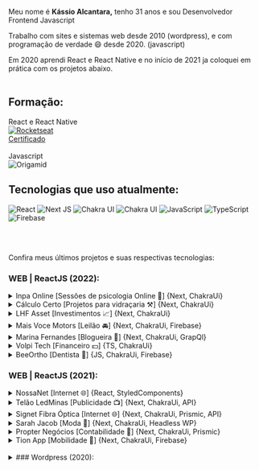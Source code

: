 

Meu nome é **Kássio Alcantara,** tenho 31 anos e sou Desenvolvedor Frontend Javascript


Trabalho com sites e sistemas web desde 2010 (wordpress), e com programação de verdade 😄 desde 2020. (javascript)

Em 2020 aprendi React e React Native e no início de 2021 ja coloquei em prática com os projetos abaixo.<br><br>

## Formação:
React e React Native<br>
[![Rocketseat](https://img.shields.io/badge/Rocketseat-8257E6?style=for-the-badge)](https://app.rocketseat.com.br/me/kassiogluten)<br>
[Certificado](https://app.rocketseat.com.br/certificates/c658bfdb-1722-45af-8935-9736e1775fe0)
<br><br>
Javascript<br>
![Origamid](https://img.shields.io/badge/Origamid-9833F7?style=for-the-badge)


## Tecnologias que uso atualmente:
![React](https://img.shields.io/badge/React-20232A?style=for-the-badge&logo=react&logoColor=61DAFB)
![Next JS](https://img.shields.io/badge/Next-black?style=for-the-badge&logo=next.js&logoColor=white)
![Chakra UI](https://img.shields.io/badge/Chakra_UI-E6FFFA?&style=for-the-badge&logo=chakraui)
![Chakra UI](https://img.shields.io/badge/Styled_Components-DB7093?&style=for-the-badge&logo=styledcomponents&logoColor=white)
![JavaScript](https://img.shields.io/badge/JavaScript-323330?style=for-the-badge&logo=javascript&logoColor=F7DF1E)
![TypeScript](https://img.shields.io/badge/Typescript-007ACC?style=for-the-badge&logo=typescript&logoColor=white)
![Firebase](https://img.shields.io/badge/Firebase-FFA714?style=for-the-badge&logo=firebase&logoColor=white&textColor=%22white%22)


<br><br>

Confira meus últimos projetos e suas respectivas tecnologias:

### WEB | ReactJS (2022):

<details><summary>Inpa Online [Sessões de psicologia Online 🧠] {Next, ChakraUi}</summary>

[Inpa.kanel.com.br](https://inpa.kanel.com.br)<br />
 Painel completo para sessões e terapias online <br />
 ContextAPI
 Adonis + Postgresql
 Gateway PagarME
 </details>

 <details><summary>Cálculo Certo [Projetos para vidraçaria ⚒️] {Next, ChakraUi}</summary>

[CalculoCerto.app](https://painel.calculocerto.app)<br />
 Painel completo para vidraçarias realizarem projetos e orçamentos. Alem de controle de clientes, estoque e finanças. <br />
 NEXTJS + ChakraUI
 ContextAPI
 Firebase + Express
 Gateway Asaas
 </details>

 
 
 <details><summary>LHF Asset [Investimentos 📈] {Next, ChakraUi}</summary>

[LHF.kanel.com.br](https://lhf.kanel.com.br)<br />
 Dashboard web para controle de investimentos. <br />
 NEXTJS + ChakraUI (Estático)
 </details>
 
 <details><summary>Mais Voce Motors [Leilão 🚘] {Next, ChakraUi, Firebase}</summary>

[MaisVoceMotors.com.br](https://maisvocemotors.com.br)<br />
 Sistema web e Landing Page para leilão de veículos. <br />
 Autenticação com conta Google, CRUD com firebase, layout com ChakraUi, Data fetching clientside <br />
 </details>
 
 <details><summary>Marina Fernandes [Blogueira 👩] {Next, ChakraUi, GrapQl}</summary>

[MarinaFernandes.com.br](https://marinafernandes.com.br)<br />
 Um Blog no nicho feminino / fitness / mamães / viagens para a influencer Marina Fernandes. <br />
 GraphCMS, GrapQl e Chakra-Ui. NextJS com geração estática (SSG) <br />
 </details>
 
 
<details><summary>Volpi Tech [Financeiro 💵] {TS, ChakraUi}</summary>

[Volpi.Tech](https://volpi.tech)<br />
 Site institucional e calculadora para financiamentos imobiliários. <br />
 Typescript e Chakra-Ui, projeto com React tradicional <br />
 </details>

<details><summary>BeeOrtho [Dentista 🦷] {JS, ChakraUi, Firebase}</summary>

[BeeOrtho.come](https://beeortho.com)<br />
 Aplicativo web para dentistas gerenciarem seus pacientes com dados ortodonticos. <br />
 Autenticação com conta Google, CRUD com firebase, layout com ChakraUi, Data fetching clientside <br />
 </details>
 

### WEB | ReactJS (2021):

<details><summary>NossaNet [Internet 🌐] {React, StyledComponents}</summary>

[nNssaNet.net.br](https://nossanet.net.br)<br />
 Site institucional para um provedor de internet. <br />
 Meu primeiro site em React, usado para experimentos com: styled components, css tradicional, sass, framer motion, emailjs  <br />
 </details>
 
 
 <details><summary>Telão LedMinas [Publicidade 📺] {Next, ChakraUi, API}</summary>

[ledminas.com.br](https://ledminas.com.br)<br />
  Landingpage para uma empresa de telão de publicidade.<br />
 NextJS, ChakraUI, React Hook Form, Css modules, Sass, ContextApi.<br />
 Backend do Nextjs: requisições com Axios para envio de emails do Sendgrid.
 
 </details>
 
  <details><summary>Signet Fibra Óptica [Internet 🌐] {Next, ChakraUi, Prismic, API}</summary>

[signets.com.br](https://signets.com.br)<br />
 Site institucional para um provedor de internet. <br />
 NextJS, ChakraUI, React Hook Form, ContextApi, PrismicCMS.<br />
 Backend do Nextjs: requisições com Axios para envio de emails do Sendgrid.<br />
 Integração com sistema de assinatuas D4sign
 
 </details>
 
 
<details><summary>Sarah Jacob [Moda 👗] {Next, ChakraUi, Headless WP}</summary>
 
[sara.kanel.com.br](https://sara.kanel.com.br)<br />
 Site institucional para uma estilista. <br />
 NextJS, ChakraUI, React Hook Form, ContextApi, Headless WordPress.<br />
 Backend do Nextjs: requisições com Axios para envio de emails do Sendgrid.
 
 </details>
 
 <details><summary>Propter Negócios [Contabilidade 💸] {Next, ChakraUi, Prismic}</summary>
 
[PropterNegocios.com.br](https://propternegocios.com.br)<br />
 Site institucional para empresa de contabilidade. <br />
 NextJS, ChakraUI, React Hook Form, ContextApi.<br />
 Backend do Nextjs: requisições com Axios para envio de emails do Sendgrid.
 
 </details>
 
 <details><summary>Tion App [Mobilidade 🚗] {Next, ChakraUi, Firebase}</summary>
 
[TionApp.com.br](https://tionapp.com.br)<br />
 Site institucional para um aplicativo de mobilidade urbana. <br />
 NextJS, ChakraUI, React Hook Form.<br />
 Backend do Nextjs: requisições com Axios para envio de emails do Sendgrid.
 
 </details>
 
   <br>
 <details>
  <summary>
    ### Wordpress (2020):
  </summary>
 <details><summary>Cafeeira Zé do Flor [Agrícola 🍃]<br></summary>

[zedoflor.com.br](https://zedoflor.com.br)<br />
Site institucional para uma cafeeira. <br />
Tema próprio, popup's.
</details>
 
<details><summary>Construtora GN Martins [Engenharia 🏗️]</summary>

[gnmartins.com.br](https://gnmartins.com.br)<br />
 Site institucional e vitrine para uma construtora divulgar seus imóveis.<br />
 Tema próprio, custom post types, custom field's, looping.
 </details>
 
<br>

### App's | React Native:
- BeeOrto [PlayStore](https://play.google.com/store/apps/details?id=com.beeortho.twa)

<br>



# Contato
[![Discord](https://img.shields.io/badge/kassiogluten%231641-%237289DA.svg?style=for-the-badge&logo=discord&logoColor=white)](https://discord.gg/NXWp8Jw5KY)
[![Gmail](https://img.shields.io/badge/kassiogluten@gmail.com-D14836.svg?style=for-the-badge&logo=gmail&logoColor=white)](mailto:kassiogluten@gmail.com)
[![Linkedin](https://img.shields.io/badge/KassioAlcantara-0077B5.svg?style=for-the-badge&logo=linkedin&logoColor=white)](https://www.linkedin.com/in/kassio-alcantara-gluten-ab2b75149/)


